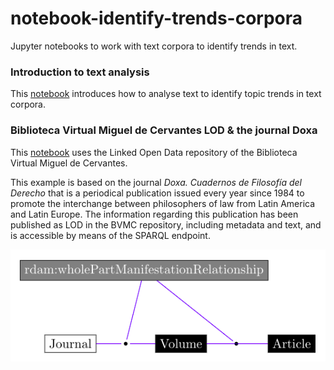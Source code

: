 # notebook-identify-trends-corpora
Jupyter notebooks to work with text corpora to identify trends in text.


### Introduction to text analysis
This [notebook](https://nbviewer.jupyter.org/github/hibernator11/notebook-identify-trends-corpora/blob/master/introduction_to_text_analysis.ipynb) introduces how to analyse text to identify topic trends in text corpora.


### Biblioteca Virtual Miguel de Cervantes LOD & the journal Doxa
This [notebook](https://nbviewer.jupyter.org/github/hibernator11/notebook-identify-trends-corpora/blob/master/trends-doxa.ipynb) uses the Linked Open Data repository of the Biblioteca Virtual Miguel de Cervantes.

This example is based on the journal *Doxa. Cuadernos de Filosofía del Derecho* that is a periodical publication issued every year since 1984 to promote the interchange between philosophers of law from Latin America and Latin Europe. The information regarding this publication has been published as LOD in the BVMC repository, including metadata and text, and is accessible by means of the SPARQL endpoint.

<img src="images/journal-relationships.png">
